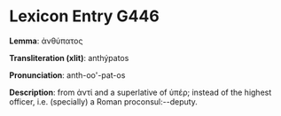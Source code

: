 # Lexicon Entry G446

**Lemma**: ἀνθύπατος

**Transliteration (xlit)**: anthýpatos

**Pronunciation**: anth-oo'-pat-os

**Description**:
from ἀντί and a superlative of ὑπέρ; instead of the highest officer, i.e. (specially) a Roman proconsul:--deputy.
